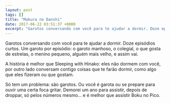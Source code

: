 ```yaml
---
layout: post
tags: []
title: "Makura no Danshi"
date: 2017-06-22 03:51:37 +0000
excerpt: "Garotos conversando com você para te ajudar a dormir. Doze episódios curtos. Um garoto por episódio: o garoto manhoso, o colegial, o que..."
---
```


Garotos conversando com você para te ajudar a dormir. Doze episódios curtos. Um garoto por episódio: o garoto manhoso, o colegial, o que gosta de estrelas, o menino pequeno, alguém mais velho, e assim vai.

A história é melhor que Sleeping with Hinako: eles não dormem com você, por outro lado conversam contigo coisas que te farão dormir, como algo que eles fizeram ou que gostam.

Só tem um problema: são garotos. Ou você é garota ou se prepare para ouvir uma certa foca gritar. Demorei um ano para assistir, depois de droppar, só pelos números mesmo… e é melhor que assistir Boku no Pico.